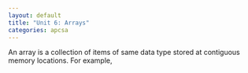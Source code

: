 ```yaml
---
layout: default
title: "Unit 6: Arrays"
categories: apcsa
---
```

An array is a collection of items of same data type stored at contiguous memory locations. For example, 
<br>